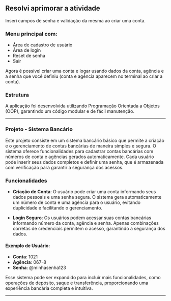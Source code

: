 ## Resolvi aprimorar a atividade

Inseri campos de senha e validação da mesma ao criar uma conta.

### Menu principal com:
- Área de cadastro de usuário
- Área de login
- Reset de senha
- Sair

Agora é possível criar uma conta e logar usando dados da conta, agência e a senha que você definiu (conta e agência aparecem no terminal ao criar a conta).

### Estrutura
A aplicação foi desenvolvida utilizando Programação Orientada a Objetos (OOP), garantindo um código modular e de fácil manutenção.

---

### Projeto - Sistema Bancário

Este projeto consiste em um sistema bancário básico que permite a criação e o gerenciamento de contas bancárias de maneira simples e segura. O sistema oferece funcionalidades para cadastrar contas bancárias com números de conta e agências gerados automaticamente. Cada usuário pode inserir seus dados completos e definir uma senha, que é armazenada com verificação para garantir a segurança dos acessos.

### Funcionalidades

- **Criação de Conta**: O usuário pode criar uma conta informando seus dados pessoais e uma senha segura. O sistema gera automaticamente um número de conta e uma agência para o usuário, evitando duplicidade e facilitando o gerenciamento.

- **Login Seguro**: Os usuários podem acessar suas contas bancárias informando número da conta, agência e senha. Apenas combinações corretas de credenciais permitem o acesso, garantindo a segurança dos dados.

#### Exemplo de Usuário:
- **Conta**: 1021
- **Agência**: 067-8
- **Senha**: @minhasenha123

Esse sistema pode ser expandido para incluir mais funcionalidades, como operações de depósito, saque e transferência, proporcionando uma experiência bancária completa e intuitiva.

---
